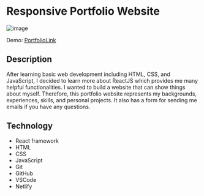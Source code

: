 # Responsive Portfolio Website
![image](https://github.com/user-attachments/assets/d31c2505-48f9-454b-be6d-ef09273ce4cb)

Demo: [PortfolioLink](https://saranchotsuwanporfolio.netlify.app/)

## Description

After learning basic web development including HTML, CSS, and JavaScript, I decided to learn more about ReactJS which provides me many helpful functionalities. I wanted to build a website that can show things about myself. Therefore, this portfolio website represents my backgrounds, experiences, skills, and personal projects. It also has a form for sending me emails if you have any questions.

## Technology
- React framework
- HTML
- CSS
- JavaScript
- Git
- GitHub
- VSCode
- Netlify
